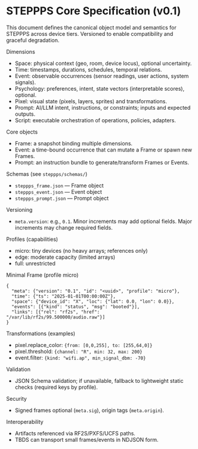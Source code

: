# STEPPPS Core Specification (v0.1)

This document defines the canonical object model and semantics for STEPPPS across device tiers. Versioned to enable compatibility and graceful degradation.

Dimensions
- Space: physical context (geo, room, device locus), optional uncertainty.
- Time: timestamps, durations, schedules, temporal relations.
- Event: observable occurrences (sensor readings, user actions, system signals).
- Psychology: preferences, intent, state vectors (interpretable scores), optional.
- Pixel: visual state (pixels, layers, sprites) and transformations.
- Prompt: AI/LLM intent, instructions, or constraints; inputs and expected outputs.
- Script: executable orchestration of operations, policies, adapters.

Core objects
- Frame: a snapshot binding multiple dimensions.
- Event: a time-bound occurrence that can mutate a Frame or spawn new Frames.
- Prompt: an instruction bundle to generate/transform Frames or Events.

Schemas (see `steppps/schemas/`)
- `steppps_frame.json` — Frame object
- `steppps_event.json` — Event object
- `steppps_prompt.json` — Prompt object

Versioning
- `meta.version`: e.g., `0.1`. Minor increments may add optional fields. Major increments may change required fields.

Profiles (capabilities)
- micro: tiny devices (no heavy arrays; references only)
- edge: moderate capacity (limited arrays)
- full: unrestricted

Minimal Frame (profile micro)
```
{
  "meta": {"version": "0.1", "id": "<uuid>", "profile": "micro"},
  "time": {"ts": "2025-01-01T00:00:00Z"},
  "space": {"device_id": "X", "loc": {"lat": 0.0, "lon": 0.0}},
  "events": [{"kind": "status", "msg": "booted"}],
  "links": [{"rel": "rf2s", "href": "/var/lib/rf2s/99.500000/audio.raw"}]
}
```

Transformations (examples)
- pixel.replace_color: `{from: [0,0,255], to: [255,64,0]}`
- pixel.threshold: `{channel: "R", min: 32, max: 200}`
- event.filter: `{kind: "wifi.ap", min_signal_dbm: -70}`

Validation
- JSON Schema validation; if unavailable, fallback to lightweight static checks (required keys by profile).

Security
- Signed frames optional (`meta.sig`), origin tags (`meta.origin`).

Interoperability
- Artifacts referenced via RF2S/PXFS/UCFS paths.
- TBDS can transport small frames/events in NDJSON form.
